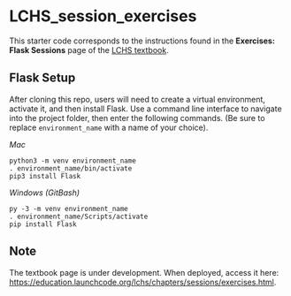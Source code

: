 # LCHS_session_exercises
This starter code corresponds to the instructions found in the **Exercises: Flask Sessions** page of the [LCHS textbook](https://education.launchcode.org/lchs/index.html).

## Flask Setup
After cloning this repo, users will need to create a virtual environment, activate it, and then install Flask. Use a command line interface to navigate into the project folder,
then enter the following commands. (Be sure to replace `environment_name` with a name of your choice).

*Mac*
```
python3 -m venv environment_name
. environment_name/bin/activate
pip3 install Flask
```

*Windows (GitBash)*
```
py -3 -m venv environment_name
. environment_name/Scripts/activate
pip install Flask
```

## Note
The textbook page is under development. When deployed, access it here: https://education.launchcode.org/lchs/chapters/sessions/exercises.html.
